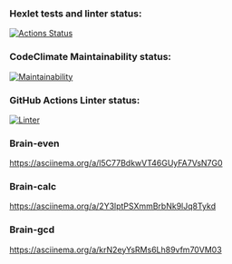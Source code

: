 ### Hexlet tests and linter status:
[![Actions Status](https://github.com/petrovanna/backend-project-lvl1/workflows/hexlet-check/badge.svg)](https://github.com/petrovanna/backend-project-lvl1/actions)

### CodeClimate Maintainability status:
[![Maintainability](https://api.codeclimate.com/v1/badges/9815b59dacaa03280837/maintainability)](https://codeclimate.com/github/petrovanna/backend-project-lvl1/maintainability)

### GitHub Actions Linter status:
[![Linter](https://github.com/petrovanna/backend-project-lvl1/workflows/Linter/badge.svg)](https://github.com/petrovanna/backend-project-lvl1/actions/workflows/lint.yml)

### Brain-even
https://asciinema.org/a/l5C77BdkwVT46GUyFA7VsN7G0

### Brain-calc
https://asciinema.org/a/2Y3lptPSXmmBrbNk9lJq8Tykd

### Brain-gcd
https://asciinema.org/a/krN2eyYsRMs6Lh89vfm70VM03
